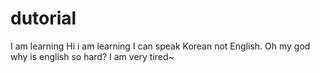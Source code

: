 # dutorial
I am learning
Hi i am learning
I can speak Korean not English.
Oh my god why is english so hard?
I am very tired~
